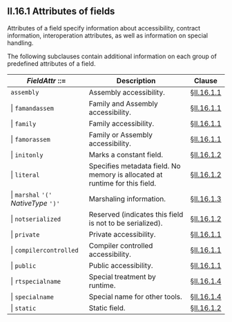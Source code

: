 ## II.16.1 Attributes of fields

Attributes of a field specify information about accessibility, contract information, interoperation attributes, as well as information on special handling.

The following subclauses contain additional information on each group of predefined attributes of a field.

 | _FieldAttr_ ::= | Description | Clause
 | ---- | ---- | ----
 | `assembly` | Assembly accessibility. | §[II.16.1.1](ii.16.1.1-accessibility-information.md)
 | \| `famandassem` | Family and Assembly accessibility. | §[II.16.1.1](ii.16.1.1-accessibility-information.md)
 | \| `family` | Family accessibility. | §[II.16.1.1](ii.16.1.1-accessibility-information.md)
 | \| `famorassem` | Family or Assembly accessibility. | §[II.16.1.1](ii.16.1.1-accessibility-information.md)
 | \| `initonly` | Marks a constant field. | §[II.16.1.2](ii.16.1.2-field-contract-attributes.md)
 | \| `literal` | Specifies metadata field. No memory is allocated at runtime for this field. | §[II.16.1.2](ii.16.1.2-field-contract-attributes.md)
 | \| `marshal` `'('` _NativeType_ `')'` | Marshaling information. | §[II.16.1.3](ii.16.1.3-interoperation-attributes.md)
 | \| `notserialized` | Reserved (indicates this field is not to be serialized). | §[II.16.1.2](ii.16.1.2-field-contract-attributes.md)
 | \| `private` | Private accessibility. | §[II.16.1.1](ii.16.1.1-accessibility-information.md)
 | \| `compilercontrolled` | Compiler controlled accessibility. | §[II.16.1.1](ii.16.1.1-accessibility-information.md)
 | \| `public` | Public accessibility. | §[II.16.1.1](ii.16.1.1-accessibility-information.md)
 | \| `rtspecialname` | Special treatment by runtime. | §[II.16.1.4](ii.16.1.4-other-attributes.md)
 | \| `specialname` | Special name for other tools. | §[II.16.1.4](ii.16.1.4-other-attributes.md)
 | \| `static` | Static field. | §[II.16.1.2](ii.16.1.2-field-contract-attributes.md)
